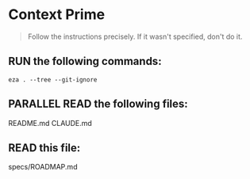 # Context Prime

> Follow the instructions precisely. If it wasn't specified, don't do it.

## RUN the following commands:

`eza . --tree --git-ignore`

## PARALLEL READ the following files:

README.md
CLAUDE.md

## READ this file:

specs/ROADMAP.md
